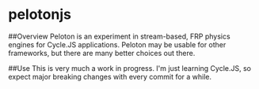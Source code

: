 # pelotonjs

##Overview
Peloton is an experiment in stream-based, FRP physics engines for Cycle.JS applications.  Peloton may be usable for other frameworks, but there are many better choices out there.  

##Use
This is very much a work in progress. I'm just learning Cycle.JS, so expect major breaking changes with every commit for a while. 

